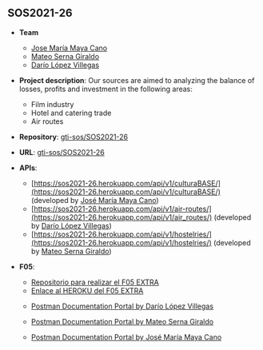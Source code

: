 ## SOS2021-26

- **Team**
  - [Jose María Maya Cano](https://github.com/josemarimaya)
  - [Mateo Serna Giraldo](https://github.com/keffren)
  - [Darío López Villegas](https://github.com/darlopvil)
- **Project description**: Our sources are aimed to analyzing the balance of losses, profits and investment in the following areas: 
    - Film industry 
    - Hotel and catering trade
    - Air routes
- **Repository**: [gti-sos/SOS2021-26](https://github.com/gti-sos/SOS2021-26)
- **URL**: [gti-sos/SOS2021-26](https://sos2021-26.herokuapp.com/)
-  **APIs**:
    - [https://sos2021-26.herokuapp.com/api/v1/culturaBASE/](https://sos2021-26.herokuapp.com/api/v1/culturaBASE/) (developed by [José María Maya Cano](https://github.com/josemarimaya))
    - [https://sos2021-26.herokuapp.com/api/v1/air-routes/](https://sos2021-26.herokuapp.com/api/v1/air_routes/) (developed by [Darío López Villegas](https://github.com/darlopvil))
    - [https://sos2021-26.herokuapp.com/api/v1/hostelries/](https://sos2021-26.herokuapp.com/api/v1/hostelries/) (developed by [Mateo Serna Giraldo](https://github.com/keffren))

- **F05**:
    - [Repositorio para realizar el F05 EXTRA](https://github.com/gti-sos/SOS2021-26-f05)
    - [Enlace al HEROKU del F05 EXTRA](https://sos2021-26-f05.herokuapp.com/)

    + [Postman Documentation Portal by ](https://documenter.getpostman.com/view/14944672/TzJoE12v) [Darío López Villegas](https://github.com/darlopvil)

    + [Postman Documentation Portal by ](https://documenter.getpostman.com/view/14948205/TzJsfJSz) [Mateo Serna Giraldo](https://github.com/keffren)

    + [Postman Documentation Portal by ](https://documenter.getpostman.com/view/9628248/TzJoDfw1) [José María Maya Cano](https://github.com/josemarimaya)
